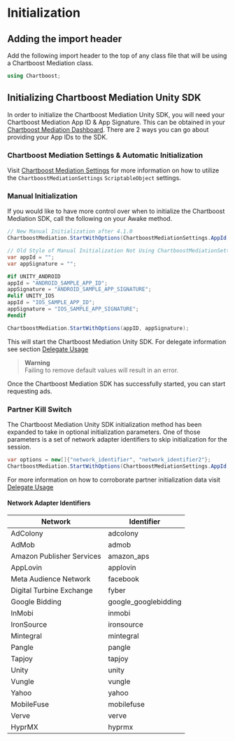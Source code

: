 # Initialization

## Adding the import header

Add the following import header to the top of any class file that will be using a Chartboost Mediation class.

```c#
using Chartboost;
```

## Initializing Chartboost Mediation Unity SDK

In order to initialize the Chartboost Mediation Unity SDK, you will need your Chartboost Mediation App ID & App Signature. This can be obtained in your [Chartboost Mediation Dashboard](https://helium.chartboost.com).
There are 2 ways you can go about providing your App IDs to the SDK.

### Chartboost Mediation Settings & Automatic Initialization

Visit [Chartboost Mediation Settings](../setup/settings.md) for more information on how to utilize the `ChartboostMediationSettings` `ScriptableObject` settings.

### Manual Initialization

If you would like to have more control over when to initialize the Chartboost Mediation SDK, call the following on your Awake method.

```c#
// New Manual Initialization after 4.1.0
ChartboostMediation.StartWithOptions(ChartboostMediationSettings.AppId, ChartboostMediationSettings.AppSignature);

// Old Style of Manual Initialization Not Using ChartboostMediationSettings Scritable Object
var appId = "";
var appSignature = "";

#if UNITY_ANDROID
appId = "ANDROID_SAMPLE_APP_ID";
appSignature = "ANDROID_SAMPLE_APP_SIGNATURE";
#elif UNITY_IOS
appId = "IOS_SAMPLE_APP_ID";
appSignature = "IOS_SAMPLE_APP_SIGNATURE";
#endif

ChartboostMediation.StartWithOptions(appID, appSignature);
```

This will start the Chartboost Mediation Unity SDK. For delegate information see section [Delegate Usage](delegate-usage.md)

> **Warning** \
> Failing to remove default values will result in an error.

Once the Chartboost Mediation SDK has successfully started, you can start requesting ads.

### Partner Kill Switch
The Chartboost Mediation Unity SDK initialization method has been expanded to take in optional initialization parameters. One of those parameters is a set of network adapter identifiers to skip initialization for the session.


```c#
var options = new[]{"network_identifier", "network_identifier2"};
ChartboostMediation.StartWithOptions(ChartboostMediationSettings.AppId, ChartboostMediationSettings.AppSignature, options);
```

For more information on how to corroborate partner initialization data visit [Delegate Usage](delegate-usage.md)

#### Network Adapter Identifiers

| Network                     | Identifier            |
|-----------------------------|-----------------------|
| AdColony                    | adcolony              |
| AdMob                       | admob                 |
| Amazon Publisher Services   | amazon_aps            |
| AppLovin                    | applovin              |
| Meta Audience Network       | facebook              |
| Digital Turbine Exchange    | fyber                 |
| Google Bidding              | google_googlebidding  |
| InMobi                      | inmobi                |
| IronSource                  | ironsource            |
| Mintegral                   | mintegral             |
| Pangle                      | pangle                |
| Tapjoy                      | tapjoy                |
| Unity                       | unity                 |
| Vungle                      | vungle                |
| Yahoo                       | yahoo                 |
| MobileFuse                  | mobilefuse            |
| Verve                       | verve                 |
| HyprMX                      | hyprmx                |
